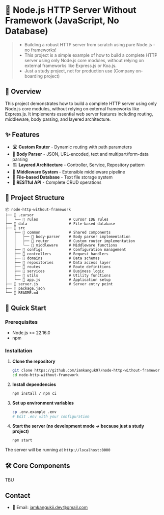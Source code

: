# 🚀 Node.js HTTP Server Without Framework (JavaScript, No Database)

> - Building a robust HTTP server from scratch using pure Node.js - no frameworks!
> - This project is a simple example of how to build a complete HTTP server using only Node.js core modules, without relying on external frameworks like Express.js or Koa.js.
> - Just a study project, not for production use (Company on-boarding project)

## 📖 Overview

This project demonstrates how to build a complete HTTP server using only Node.js core modules, without relying on external frameworks like Express.js. It implements essential web server features including routing, middleware, body parsing, and layered architecture.

## ✨ Features

- 🛣️ **Custom Router** - Dynamic routing with path parameters
- 📝 **Body Parser** - JSON, URL-encoded, text and multipart/form-data parsing
- 🏗️ **Layered Architecture** - Controller, Service, Repository pattern
- 🔧 **Middleware System** - Extensible middleware pipeline
- 📁 **File-based Database** - Text file storage system
- 🎯 **RESTful API** - Complete CRUD operations

## 📁 Project Structure

```
📦 node-http-without-framework
├── 📂 .cursor
│   └── 📂 rules              # Cursor IDE rules
├── 📂 data                   # File-based database
├── 📂 src
│   ├── 📂 common             # Shared components
│   │   ├── 📂 body-parser    # Body parser implementation
│   │   ├── 📂 router         # Custom router implementation
│   │   └── 📂 middleware     # Middleware functions
│   ├── 📂 configs            # Configuration management
│   ├── 📂 controllers        # Request handlers
│   ├── 📂 domains            # Data schemas
│   ├── 📂 repositories       # Data access layer
│   ├── 📂 routes             # Route definitions
│   ├── 📂 services           # Business logic
│   ├── 📂 utils              # Utility functions
│   └── 📜 app.js             # Application setup
├── 📜 server.js              # Server entry point
├── 📜 package.json
└── 📜 README.md
```

## 🚀 Quick Start

### Prerequisites

- Node.js >= 22.16.0
- npm

### Installation

1. **Clone the repository**
   ```bash
   git clone https://github.com/iamkanguk97/node-http-without-framework.git
   cd node-http-without-framework
   ```

2. **Install dependencies**
   ```bash
   npm install / npm ci
   ```

3. **Set up environment variables**
   ```bash
   cp .env.example .env
   # Edit .env with your configuration
   ```

4. **Start the server (no development mode -> because just a study project)**
   ```bash
   npm start
   ```

The server will be running at `http://localhost:8000`

## 🛠️ Core Components

TBU

## Contact

- 📧 Email: iamkangukii.dev@gmail.com